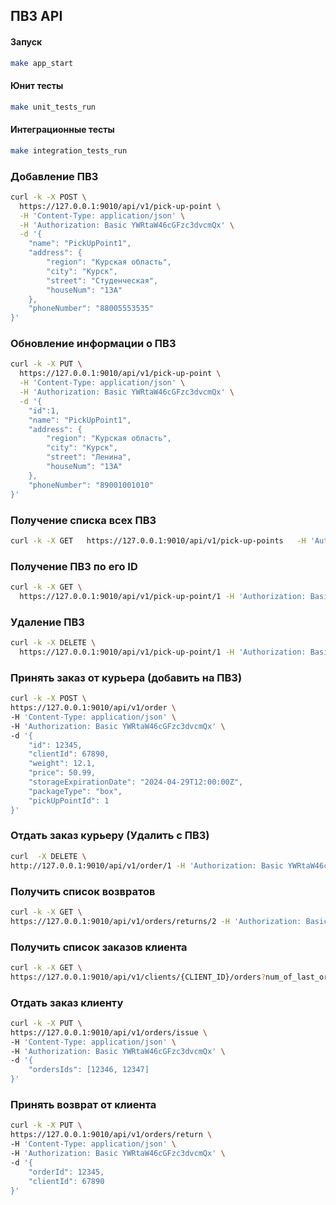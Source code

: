 ## ПВЗ API

#### Запуск
```bash
make app_start
```

#### Юнит тесты
```bash
make unit_tests_run
```

#### Интеграционные тесты
```bash
make integration_tests_run
```

### Добавление ПВЗ


```bash
curl -k -X POST \
  https://127.0.0.1:9010/api/v1/pick-up-point \
  -H 'Content-Type: application/json' \
  -H 'Authorization: Basic YWRtaW46cGFzc3dvcmQx' \
  -d '{
    "name": "PickUpPoint1",
    "address": {
        "region": "Курская область",
        "city": "Курск",
        "street": "Студенческая",
        "houseNum": "13А"
    },
    "phoneNumber": "88005553535"
}'
```
### Обновление информации о ПВЗ

```bash
curl -k -X PUT \
  https://127.0.0.1:9010/api/v1/pick-up-point \
  -H 'Content-Type: application/json' \
  -H 'Authorization: Basic YWRtaW46cGFzc3dvcmQx' \
  -d '{
    "id":1,
    "name": "PickUpPoint1",
    "address": {
        "region": "Курская область",
        "city": "Курск",
        "street": "Ленина",
        "houseNum": "13А"
    },
    "phoneNumber": "89001001010"
}'

```

### Получение списка всех ПВЗ

```bash
curl -k -X GET   https://127.0.0.1:9010/api/v1/pick-up-points   -H 'Authorization: Basic YWRtaW46cGFzc3dvcmQx'
```

### Получение ПВЗ по его ID

```bash
curl -k -X GET \
  https://127.0.0.1:9010/api/v1/pick-up-point/1 -H 'Authorization: Basic YWRtaW46cGFzc3dvcmQx'
```

### Удаление ПВЗ

```bash
curl -k -X DELETE \
  https://127.0.0.1:9010/api/v1/pick-up-point/1 -H 'Authorization: Basic YWRtaW46cGFzc3dvcmQx'
```

### Принять заказ от курьера (добавить на ПВЗ)
```bash
curl -k -X POST \
https://127.0.0.1:9010/api/v1/order \
-H 'Content-Type: application/json' \
-H 'Authorization: Basic YWRtaW46cGFzc3dvcmQx' \
-d '{
    "id": 12345,
    "clientId": 67890,
    "weight": 12.1,
    "price": 50.99,
    "storageExpirationDate": "2024-04-29T12:00:00Z",
    "packageType": "box",
    "pickUpPointId": 1
}'
```

### Отдать заказ курьеру (Удалить с ПВЗ)
```bash
curl  -X DELETE \
http://127.0.0.1:9010/api/v1/order/1 -H 'Authorization: Basic YWRtaW46cGFzc3dvcmQx'
```

### Получить список возвратов
```bash
curl -k -X GET \
https://127.0.0.1:9010/api/v1/orders/returns/2 -H 'Authorization: Basic YWRtaW46cGFzc3dvcmQx'
```

### Получить список заказов клиента
```bash
curl -k -X GET \
https://127.0.0.1:9010/api/v1/clients/{CLIENT_ID}/orders?num_of_last_orders=1 -H 'Authorization: Basic YWRtaW46cGFzc3dvcmQx'
```

### Отдать заказ клиенту
```bash
curl -k -X PUT \
https://127.0.0.1:9010/api/v1/orders/issue \
-H 'Content-Type: application/json' \
-H 'Authorization: Basic YWRtaW46cGFzc3dvcmQx' \
-d '{
    "ordersIds": [12346, 12347]
}'
```

### Принять возврат от клиента
```bash
curl -k -X PUT \
https://127.0.0.1:9010/api/v1/orders/return \
-H 'Content-Type: application/json' \
-H 'Authorization: Basic YWRtaW46cGFzc3dvcmQx' \
-d '{
    "orderId": 12345,
    "clientId": 67890
}'
```
